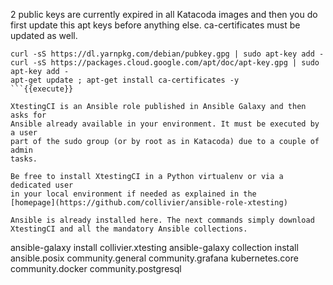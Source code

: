 2 public keys are currently expired in all Katacoda images and then you do first
update this apt keys before anything else. ca-certificates must be updated as
well.

```
curl -sS https://dl.yarnpkg.com/debian/pubkey.gpg | sudo apt-key add -
curl -sS https://packages.cloud.google.com/apt/doc/apt-key.gpg | sudo apt-key add -
apt-get update ; apt-get install ca-certificates -y
```{{execute}}

XtestingCI is an Ansible role published in Ansible Galaxy and then asks for
Ansible already available in your environment. It must be executed by a user
part of the sudo group (or by root as in Katacoda) due to a couple of admin
tasks.

Be free to install XtestingCI in a Python virtualenv or via a dedicated user
in your local environment if needed as explained in the
[homepage](https://github.com/collivier/ansible-role-xtesting)

Ansible is already installed here. The next commands simply download
XtestingCI and all the mandatory Ansible collections.

```
ansible-galaxy install collivier.xtesting
ansible-galaxy collection install ansible.posix community.general community.grafana kubernetes.core community.docker community.postgresql
```{{execute}}
